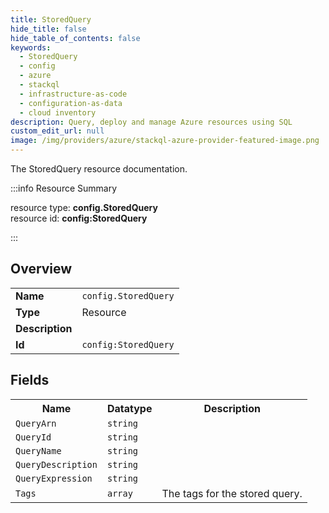 ```yaml
---
title: StoredQuery
hide_title: false
hide_table_of_contents: false
keywords:
  - StoredQuery
  - config
  - azure
  - stackql
  - infrastructure-as-code
  - configuration-as-data
  - cloud inventory
description: Query, deploy and manage Azure resources using SQL
custom_edit_url: null
image: /img/providers/azure/stackql-azure-provider-featured-image.png
---
```

The StoredQuery resource documentation.

:::info Resource Summary

<div class="row">
<div class="providerDocColumn">
<span>resource type:&nbsp;<b>config.StoredQuery</b></span><br />
<span>resource id:&nbsp;<b>config:StoredQuery</b></span><br />
</div>
</div>

:::

## Overview
<table><tbody>
<tr><td><b>Name</b></td><td><code>config.StoredQuery</code></td></tr>
<tr><td><b>Type</b></td><td>Resource</td></tr>
<tr><td><b>Description</b></td><td></td></tr>
<tr><td><b>Id</b></td><td><code>config:StoredQuery</code></td></tr>
</tbody></table>

## Fields
<table><tbody>
<tr><th>Name</th><th>Datatype</th><th>Description</th></tr>
<tr><td><code>QueryArn</code></td><td><code>string</code></td><td></td></tr><tr><td><code>QueryId</code></td><td><code>string</code></td><td></td></tr><tr><td><code>QueryName</code></td><td><code>string</code></td><td></td></tr><tr><td><code>QueryDescription</code></td><td><code>string</code></td><td></td></tr><tr><td><code>QueryExpression</code></td><td><code>string</code></td><td></td></tr><tr><td><code>Tags</code></td><td><code>array</code></td><td>The tags for the stored query.</td></tr>
</tbody></table>